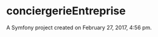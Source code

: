 conciergerieEntreprise
======================

A Symfony project created on February 27, 2017, 4:56 pm.
